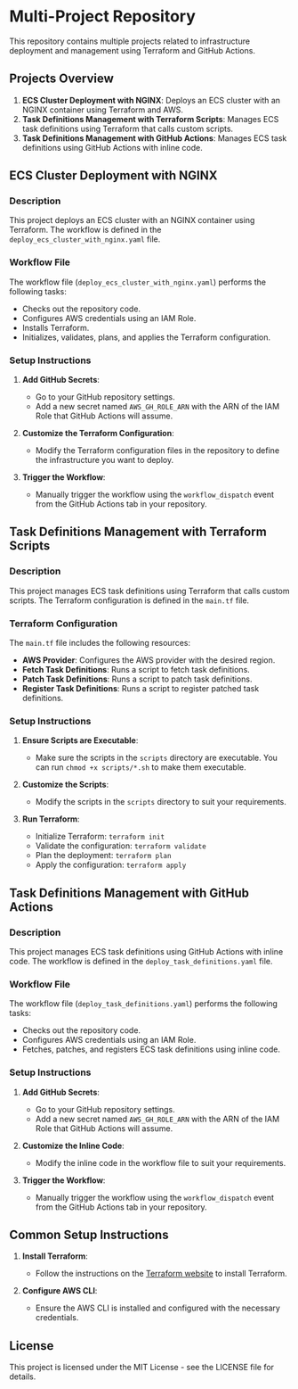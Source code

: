 # Multi-Project Repository

This repository contains multiple projects related to infrastructure deployment and management using Terraform and GitHub Actions.

## Projects Overview

1. **ECS Cluster Deployment with NGINX**: Deploys an ECS cluster with an NGINX container using Terraform and AWS.
2. **Task Definitions Management with Terraform Scripts**: Manages ECS task definitions using Terraform that calls custom scripts.
3. **Task Definitions Management with GitHub Actions**: Manages ECS task definitions using GitHub Actions with inline code.

## ECS Cluster Deployment with NGINX

### Description

This project deploys an ECS cluster with an NGINX container using Terraform. The workflow is defined in the `deploy_ecs_cluster_with_nginx.yaml` file.

### Workflow File

The workflow file (`deploy_ecs_cluster_with_nginx.yaml`) performs the following tasks:
- Checks out the repository code.
- Configures AWS credentials using an IAM Role.
- Installs Terraform.
- Initializes, validates, plans, and applies the Terraform configuration.

### Setup Instructions

1. **Add GitHub Secrets**:
   - Go to your GitHub repository settings.
   - Add a new secret named `AWS_GH_ROLE_ARN` with the ARN of the IAM Role that GitHub Actions will assume.

2. **Customize the Terraform Configuration**:
   - Modify the Terraform configuration files in the repository to define the infrastructure you want to deploy.

3. **Trigger the Workflow**:
   - Manually trigger the workflow using the `workflow_dispatch` event from the GitHub Actions tab in your repository.

## Task Definitions Management with Terraform Scripts

### Description

This project manages ECS task definitions using Terraform that calls custom scripts. The Terraform configuration is defined in the `main.tf` file.

### Terraform Configuration

The `main.tf` file includes the following resources:
- **AWS Provider**: Configures the AWS provider with the desired region.
- **Fetch Task Definitions**: Runs a script to fetch task definitions.
- **Patch Task Definitions**: Runs a script to patch task definitions.
- **Register Task Definitions**: Runs a script to register patched task definitions.

### Setup Instructions

1. **Ensure Scripts are Executable**:
   - Make sure the scripts in the `scripts` directory are executable. You can run `chmod +x scripts/*.sh` to make them executable.

2. **Customize the Scripts**:
   - Modify the scripts in the `scripts` directory to suit your requirements.

3. **Run Terraform**:
   - Initialize Terraform: `terraform init`
   - Validate the configuration: `terraform validate`
   - Plan the deployment: `terraform plan`
   - Apply the configuration: `terraform apply`

## Task Definitions Management with GitHub Actions

### Description

This project manages ECS task definitions using GitHub Actions with inline code. The workflow is defined in the `deploy_task_definitions.yaml` file.

### Workflow File

The workflow file (`deploy_task_definitions.yaml`) performs the following tasks:
- Checks out the repository code.
- Configures AWS credentials using an IAM Role.
- Fetches, patches, and registers ECS task definitions using inline code.

### Setup Instructions

1. **Add GitHub Secrets**:
   - Go to your GitHub repository settings.
   - Add a new secret named `AWS_GH_ROLE_ARN` with the ARN of the IAM Role that GitHub Actions will assume.

2. **Customize the Inline Code**:
   - Modify the inline code in the workflow file to suit your requirements.

3. **Trigger the Workflow**:
   - Manually trigger the workflow using the `workflow_dispatch` event from the GitHub Actions tab in your repository.

## Common Setup Instructions

1. **Install Terraform**:
   - Follow the instructions on the [Terraform website](https://www.terraform.io/downloads.html) to install Terraform.

2. **Configure AWS CLI**:
   - Ensure the AWS CLI is installed and configured with the necessary credentials.

## License

This project is licensed under the MIT License - see the LICENSE file for details.